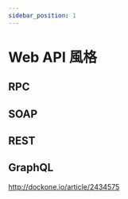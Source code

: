 ```yaml
---
sidebar_position: 1
---
```


# Web API 風格

## RPC

## SOAP

## REST

## GraphQL



http://dockone.io/article/2434575